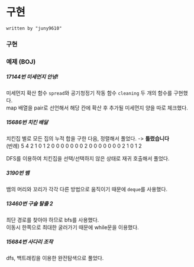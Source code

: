 # 구현
    written by "juny9610"


### 구현


### 예제 (BOJ)
##### 17144번 미세먼지 안녕!
미세먼지 확산 함수 `spread`와 공기청정기 작동 함수 `cleaning` 두 개의 함수를 구현했다.  
map 배열을 pair로 선언해서 해당 칸에 확산 후 추가될 미세먼지 양을 따로 체크했다.  

##### 15686번 치킨 배달
치킨집 별로 모든 집의 누적 합을 구한 다음, 정렬해서 풀었다. -> **틀렸습니다**  
(반례)
5 4
2 1 0 1 2
0 0 0 0 0
0 0 2 0 0
0 0 0 0 0
2 1 0 1 2

DFS를 이용하여 치킨집을 선택/선택하지 않은 상태로 재귀 호출해서 풀었다.

##### 3190번 뱀
뱀의 머리와 꼬리가 각각 다른 방법으로 움직이기 때문에 `deque`를 사용했다.

##### 13460번 구슬 탈출 2
최단 경로를 찾아야 하므로 bfs를 사용했다.  
이동시 한쪽으로 최대한 굴러가기 때문에 while문을 이용했다.  

##### 15684번 사다리 조작
dfs, 백트래킹을 이용한 완전탐색으로 풀었다.